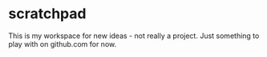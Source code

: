 # scratchpad

This is my workspace for new ideas - not really a project.  Just something to play with on github.com for now.
